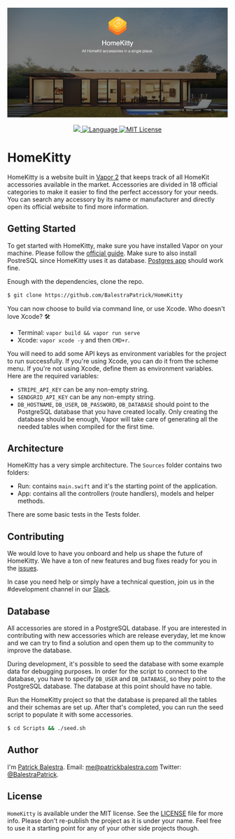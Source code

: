 <p align="center">
    <img src="header.png">
</p>
<p align="center">
  <a href="https://circleci.com/gh/BalestraPatrick/HomeKitty">
    <img src="https://circleci.com/gh/BalestraPatrick/HomeKitty.svg?style=svg">
  </a>
  <a href="https://swift.org">
    <img src="http://img.shields.io/badge/Swift-3.2-brightgreen.svg" alt="Language">
  </a>  <a href="https://github.com/BalestraPatrick/HomeKitty/blob/master/LICENSE.md">
    <img src="https://img.shields.io/badge/license-MIT-blue.svg" alt="MIT License">
  </a>
</p>

# HomeKitty
HomeKitty is a website built in [Vapor 2][1] that keeps track of all HomeKit accessories available in the market. Accessories are divided in 18 official categories to make it easier to find the perfect accessory for your needs. You can search any accessory by its name or manufacturer and directly open its official website to find more information.

## Getting Started
To get started with HomeKitty, make sure you have installed Vapor on your machine. Please follow the [official guide][2]. Make sure to also install PostreSQL since HomeKitty uses it as database. [Postgres app][3] should work fine.

Enough with the dependencies, clone the repo.

```bash
$ git clone https://github.com/BalestraPatrick/HomeKitty
```
You can now choose to build via command line, or use Xcode. Who doesn't love Xcode? 🛠

- Terminal: `vapor build && vapor run serve`
- Xcode: `vapor xcode -y` and then `CMD+r`.

You will need to add some API keys as environment variables for the project to run successfully. If you're using Xcode, you can do it from the scheme menu. If you're not using Xcode, define them as environment variables. Here are the required variables:

- `STRIPE_API_KEY` can be any non-empty string.
- `SENDGRID_API_KEY` can be any non-empty string.
- `DB_HOSTNAME`, `DB_USER`, `DB_PASSWORD`, `DB_DATABASE` should point to the PostgreSQL database that you have created locally. Only creating the database should be enough, Vapor will take care of generating all the needed tables when compiled for the first time.

## Architecture
HomeKitty has a very simple architecture. The `Sources` folder contains two folders:

- Run: contains `main.swift` and it's the starting point of the application.
- App: contains all the controllers (route handlers), models and helper methods.

There are some basic tests in the Tests folder.

## Contributing
We would love to have you onboard and help us shape the future of HomeKitty. We have a ton of new features and bug fixes ready for you in the [issues][4].

In case you need help or simply have a technical question, join us in the #development channel in our [Slack][5].

## Database
All accessories are stored in a PostgreSQL database. If you are interested in contributing with new accessories which are release everyday, let me know and we can try to find a solution and open them up to the community to improve the database.

During development, it's possible to seed the database with some example data for debugging purposes. In order for the script to connect to the database, you have to specify `DB_USER` and `DB_DATABASE`, so they point to the PostgreSQL database. The database at this point should have no table.

Run the HomeKitty project so that the database is prepared all the tables and their schemas are set up. After that's completed, you can run the seed script to populate it with some accessories.

```bash
$ cd Scripts && ./seed.sh
```

## Author

I'm [Patrick Balestra][6].
Email: [me@patrickbalestra.com][7]
Twitter: [@BalestraPatrick][8].

## License

`HomeKitty` is available under the MIT license. See the [LICENSE][9] file for more info.
Please don't re-publish the project as it is under your name. Feel free to use it a starting point for any of your other side projects though.


[1]:	https://github.com/vapor/vapor
[2]:	https://docs.vapor.codes/2.0/getting-started/install-on-macos/
[3]:	http://postgresapp.com
[4]:	https://github.com/BalestraPatrick/HomeKitty/issues
[5]:	https://homekitty-slack.herokuapp.com
[6]:	http://www.patrickbalestra.com
[7]:	mailto:me@patrickbalestra.com
[8]:	http://twitter.com/BalestraPatrick
[9]:	LICENSE.md